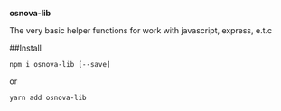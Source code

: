 **osnova-lib**

The very basic helper functions for work with javascript, express, e.t.c

##Install

    npm i osnova-lib [--save]

or

    yarn add osnova-lib
    
    
